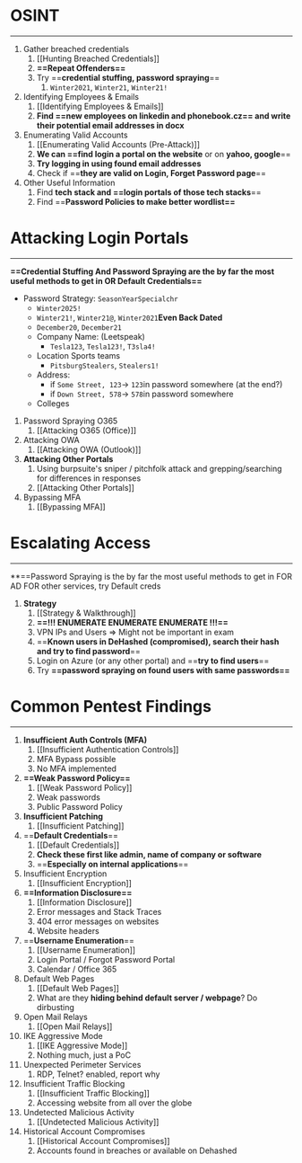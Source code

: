 # OSINT
---
1. Gather breached credentials
	1. [[Hunting Breached Credentials]]
	2. **==Repeat Offenders==**
	3. Try ==**credential stuffing, password spraying**==
		1. `Winter2021`, `Winter21`, `Winter21!`
2. Identifying Employees & Emails
	1. [[Identifying Employees & Emails]]
	2. **Find ==new employees on linkedin and phonebook.cz== and write their potential email addresses in docx** 
3. Enumerating Valid Accounts
	1. [[Enumerating Valid Accounts (Pre-Attack)]]
	2. **We can ==find login a portal on the website** or on **yahoo, google**==
	3. **Try logging in using found email addresses**
	4. Check if ==**they are valid on Login, Forget Password page**==
4. Other Useful Information
	1. Find **tech stack and ==login portals of those tech stacks**==
	2. Find ==**Password Policies to make better wordlist==**

# Attacking Login Portals
---
 **==Credential Stuffing And Password Spraying are the by far the most useful methods to get in OR Default Credentials==**
- Password Strategy: `SeasonYearSpecialchr`
	- `Winter2025!`
	- `Winter21!`, `Winter21@`, `Winter2021`**Even Back Dated**
	- `December20`, `December21`
	- Company Name: (Leetspeak)
		- `Tesla123`, `Tesla123!`, `T3sla4!`
	- Location Sports teams
		- `PitsburgStealers`, `Stealers1!`
	- Address:
		- if `Some Street, 123`-> `123`in password somewhere (at the end?)
		- if `Down Street, 578`-> `578`in password somewhere
	- Colleges

1. Password Spraying O365
	1. [[Attacking O365 (Office)]]
2. Attacking OWA
	1. [[Attacking OWA (Outlook)]]
3. **Attacking Other Portals**
	1. Using burpsuite's sniper / pitchfolk attack and grepping/searching for differences in responses
	2. [[Attacking Other Portals]]
4. Bypassing MFA 
	1. [[Bypassing MFA]]

# Escalating Access
---
 **==Password Spraying is the by far the most useful methods to get in FOR AD
 FOR other services, try Default creds
1. **Strategy**
	1. [[Strategy & Walkthrough]]
	2. **==!!! ENUMERATE ENUMERATE ENUMERATE !!!==**
	3. VPN IPs and Users => Might not be important in exam
	4. ==**Known users in DeHashed (compromised), search their hash and try to find password**==
	5. Login on Azure (or any other portal) and ==**try to find users**==
	6. Try **==password spraying on found users with same passwords==**

# Common Pentest Findings
---
1. **Insufficient Auth Controls (MFA)**
	1. [[Insufficient Authentication Controls]]
	2. MFA Bypass possible
	3. No MFA implemented
2. **==Weak Password Policy==**
	1. [[Weak Password Policy]]
	2. Weak passwords
	3. Public Password Policy
3.  **Insufficient Patching**
	1. [[Insufficient Patching]]
4. ==**Default Credentials**== 
	1. [[Default Credentials]]
	2. **Check these first like admin, name of company or software**
	3. ==**Especially on internal applications**==
5.  Insufficient Encryption 
	1. [[Insufficient Encryption]]
6.  **==Information Disclosure==**
	1. [[Information Disclosure]]
	2. Error messages and Stack Traces
	3. 404 error messages on websites
	4. Website headers
7.  ==**Username Enumeration**== 
	1. [[Username Enumeration]]
	2. Login Portal / Forgot Password Portal
	3. Calendar / Office 365
8.  Default Web Pages
	1. [[Default Web Pages]]
	2. What are they **hiding behind default server / webpage**? Do dirbusting
9.  Open Mail Relays
	1. [[Open Mail Relays]]
10. IKE Aggressive Mode
	1. [[IKE Aggressive Mode]]
	2. Nothing much, just a PoC
11. Unexpected Perimeter Services
	1. RDP, Telnet? enabled, report why
12. Insufficient Traffic Blocking
	1. [[Insufficient Traffic Blocking]]
	2. Accessing website from all over the globe
13. Undetected Malicious Activity
	1. [[Undetected Malicious Activity]]
14. Historical Account Compromises 
	1. [[Historical Account Compromises]]
	2. Accounts found in breaches or available on Dehashed